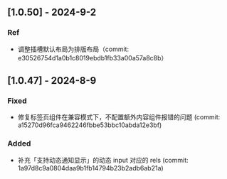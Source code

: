 ## [1.0.50] - 2024-9-2

### Ref

- 调整插槽默认布局为排版布局（commit: e30526754d1a0b1c8019ebdb1fb33a00a57a8c8b）

## [1.0.47] - 2024-8-9

### Fixed

- 修复标签页组件在兼容模式下，不配置额外内容组件报错的问题 (commit: a15270d96fca9462246fbbe53bbc10abda12e3bf)

### Added

- 补充「支持动态通知显示」的动态 input 对应的 rels (commit: 1a97d8c9a0804daa9b1fb14794b23b2adb6ab21a)
